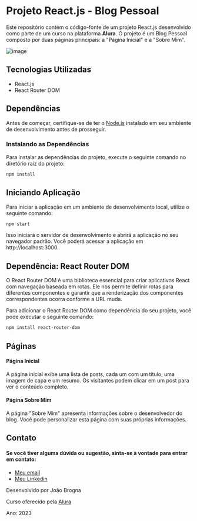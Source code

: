 # Projeto React.js - Blog Pessoal

Este repositório contém o código-fonte de um projeto React.js desenvolvido como parte de um curso na plataforma **Alura**. O projeto é um Blog Pessoal composto por duas páginas principais: a "Página Inicial" e a "Sobre Mim".

![image](https://github.com/brogna00/ola-mundo/assets/93611151/739fc9d0-91ce-453f-9fd0-64b9fcc74671)

## Tecnologias Utilizadas

- React.js
- React Router DOM

## Dependências

Antes de começar, certifique-se de ter o [Node.js](https://nodejs.org/) instalado em seu ambiente de desenvolvimento antes de prosseguir.

### Instalando as Dependências

Para instalar as dependências do projeto, execute o seguinte comando no diretório raiz do projeto:

```bash
npm install
```
## Iniciando Aplicação

Para iniciar a aplicação em um ambiente de desenvolvimento local, utilize o seguinte comando:

```bash
npm start
```

Isso iniciará o servidor de desenvolvimento e abrirá a aplicação no seu navegador padrão. Você poderá acessar a aplicação em http://localhost:3000.

## Dependência: React Router DOM

O React Router DOM é uma biblioteca essencial para criar aplicativos React com navegação baseada em rotas. Ele nos permite definir rotas para diferentes componentes e garantir que a renderização dos componentes correspondentes ocorra conforme a URL muda.

Para adicionar o React Router DOM como dependência do seu projeto, você pode executar o seguinte comando:

```bash
npm install react-router-dom
```

## Páginas

#### Página Inicial

A página inicial exibe uma lista de posts, cada um com um título, uma imagem de capa e um resumo. Os visitantes podem clicar em um post para ver o conteúdo completo.

#### Página Sobre Mim

A página "Sobre Mim" apresenta informações sobre o desenvolvedor do blog. Você pode personalizar esta página com suas próprias informações.

## Contato

#### Se você tiver alguma dúvida ou sugestão, sinta-se à vontade para entrar em contato:

- [Meu email](brogna2000@gmail.com)
- [Meu Linkedin](https://www.linkedin.com/in/joao-brogna/)




Desenvolvido por João Brogna

Curso oferecido pela [Alura](https://www.alura.com.br/)

Ano: 2023







